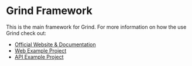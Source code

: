 # Grind Framework

This is the main framework for Grind.  For more information on how the use Grind check out:

* [Official Website & Documentation](https://grind.rocks)
* [Web Example Project](https://github.com/grindjs/example-web)
* [API Example Project](https://github.com/grindjs/example-api)
